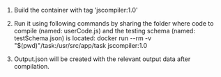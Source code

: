1.  Build the container with tag 'jscompiler:1.0'

2.  Run it using following commands by sharing the folder where code to compile (named: userCode.js) and the testing schema (named: testSchema.json) is located:
    docker run --rm -v "$(pwd)"/task:/usr/src/app/task jscompiler:1.0

3.  Output.json will be created with the relevant output data after compilation.
